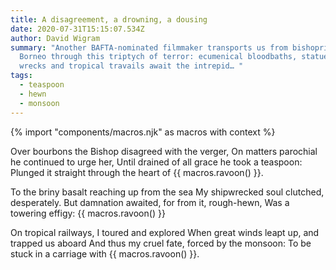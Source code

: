 ```yaml
---
title: A disagreement, a drowning, a dousing
date: 2020-07-31T15:15:07.534Z
author: David Wigram
summary: "Another BAFTA-nominated filmmaker transports us from bishopric to
  Borneo through this triptych of terror: ecumenical bloodbaths, statuesque
  wrecks and tropical travails await the intrepid… "
tags:
  - teaspoon
  - hewn
  - monsoon
---
```

{% import "components/macros.njk" as macros with context %}

Over bourbons the Bishop disagreed with the verger,
On matters parochial he continued to urge her, 
Until drained of all grace he took a teaspoon:
Plunged it straight through the heart of {{ macros.ravoon() }}.

To the briny basalt reaching up from the sea
My shipwrecked soul clutched, desperately.
But damnation awaited, for from it, rough-hewn,
Was a towering effigy: {{ macros.ravoon() }}

On tropical railways, I toured and explored
When great winds leapt up, and trapped us aboard 
And thus my cruel fate, forced by the monsoon:
To be stuck in a carriage with {{ macros.ravoon() }}. 